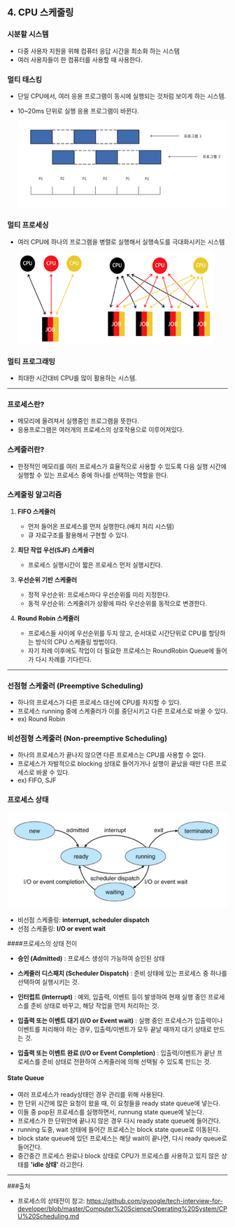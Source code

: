## 4. CPU 스케줄링
### 시분할 시스템
- 다중 사용자 지원을 위해 컴퓨터 응답 시간을 최소화 하는 시스템
- 여러 사용자들이 한 컴퓨터를 사용할 때 사용한다.
### 멀티 태스킹
- 단일 CPU에서, 여러 응용 프로그램이 동시에 실행되는 것처럼 보이게 하는 시스템.
- 10~20ms 단위로 실행 응용 프로그램이 바뀐다.
  

  ![멀티 태스킹](./img/multiTasking.png)
### 멀티 프로세싱
- 여러 CPU에 하나의 프로그램을 병렬로 실행해서 실행속도를 극대화시키는 시스템
  

  ![멀티 프로세싱](img/multiProcessing.png)
  
### 멀티 프로그래밍
- 최대한 시간대비 CPU를 많이 활용하는 시스템.
---
### 프로세스란?
- 메모리에 올려져서 실행중인 프로그램을 뜻한다.
- 응용프로그램은 여러개의 프로세스의 상호작용으로 이루어져있다.
### 스케줄러란?
- 한정적인 메모리를 여러 프로세스가 효율적으로 사용할 수 있도록 다음 실행 시간에 실행할 수 있는 프로세스 중에 하나를 선택하는 역할을 한다.

### 스케줄링 알고리즘
1. <b>FIFO 스케줄러</b>
    - 먼저 들어온 프로세스를 먼저 실행한다.(배치 처리 시스템)
    - 큐 자료구조를 활용해서 구현할 수 있다.
    

2. <b>최단 작업 우선(SJF) 스케줄러</b>
    - 프로세스 실행시간이 짧은 프로세스 먼저 실행시킨다.
    

3. <b>우선순위 기반 스케줄러</b>
    - 정적 우선순위: 프로세스마다 우선순위를 미리 지정한다.
    - 동적 우선순위: 스케줄러가 상황에 따라 우선순위를 동적으로 변경한다.
    

4. <b>Round Robin 스케줄러</b>
    - 프로세스들 사이에 우선순위를 두지 않고, 순서대로 시간단위로 CPU를 할당하는 방식의 CPU 스케줄링 방법이다.
    - 자기 차례 이후에도 작업이 더 필요한 프로세스는 RoundRobin Queue에 들어가 다시 차례를 기다린다.
---
### 선점형 스케줄러 (Preemptive Scheduling)
- 하나의 프로세스가 다른 프로세스 대신에 CPU를 차지할 수 있다.
- 프로세스 running 중에 스케줄러가 이를 중단시키고 다른 프로세스로 바꿀 수 있다.
- ex) Round Robin
### 비선점형 스케줄러 (Non‑preemptive Scheduling)
- 하나의 프로세스가 끝나지 않으면 다른 프로세스는 CPU를 사용할 수 없다.
- 프로세스가 자발적으로 blocking 상태로 들어가거나 실행이 끝났을 때만 다른 프로세스로 바꿀 수 있다.
- ex) FIFO, SJF
### 프로세스 상태
   ![스케줄러 프로세스 상태](img/scheduler.png)
- 비선점 스케줄링: **interrupt, scheduler dispatch**
- 선점 스케줄링: **I/O or event wait**

####프로세스의 상태 전이
- **승인 (Admitted)** : 프로세스 생성이 가능하여 승인된 상태

- **스케줄러 디스패치 (Scheduler Dispatch)** : 준비 상태에 있는 프로세스 중 하나를 선택하여 실행시키는 것.

- **인터럽트 (Interrupt)** : 예외, 입출력, 이벤트 등이 발생하여 현재 실행 중인 프로세스를 준비 상태로 바꾸고, 해당 작업을 먼저 처리하는 것.

- **입출력 또는 이벤트 대기 (I/O or Event wait)** : 실행 중인 프로세스가 입출력이나 이벤트를 처리해야 하는 경우, 입출력/이벤트가 모두 끝날 때까지 대기 상태로 만드는 것.

- **입출력 또는 이벤트 완료 (I/O or Event Completion)** : 입출력/이벤트가 끝난 프로세스를 준비 상태로 전환하여 스케줄러에 의해 선택될 수 있도록 만드는 것.
  
#### State Queue
- 여러 프로세스가 ready상태인 경우 관리를 위해 사용된다.
- 한 단위 시간에 많은 요청이 왔을 때, 이 요청들을 ready state queue에 넣는다.
- 이들 중 pop된 프로세스를 실행하면서, runnung state queue에 넣는다.
- 프로세스가 한 단위안에 끝나지 않은 경우 다시 ready state queue에 들어간다.
- running 도중, wait 상태에 들어간 프로세스는 block state queue로 이동된다.
- block state queue에 있던 프로세스는 해당 wait이 끝나면, 다시 ready queue로 들어간다.
- 중간중간 프로세스 완료나 block 상태로 CPU가 프로세스를 사용하고 있지 않은 상태를 **'idle 상태'** 라고한다.

---
###출처
- 프로세스의 상태전이 참고: https://github.com/gyoogle/tech-interview-for-developer/blob/master/Computer%20Science/Operating%20System/CPU%20Scheduling.md